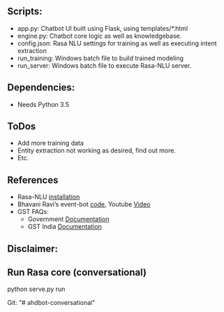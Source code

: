 ## Scripts:
* app.py: Chatbot UI built using Flask, using templates/*.html
* engine.py: Chatbot core logic as well as knowledgebase.
* config.json: Rasa NLU settings for training as well as executing intent extraction
* run_training: Windows batch file to build trained modeling
* run_server: Windows batch file to execute Rasa-NLU server.

## Dependencies:
* Needs Python 3.5

## ToDos
* Add more training data
* Entity extraction not working as desired, find out more.
* Etc.

## References
* Rasa-NLU [installation](https://github.com/RasaHQ/rasa_nlu)
* Bhavani Ravi’s event-bot [code](https://github.com/bhavaniravi/rasa-site-bot), Youtube [Video](https://www.youtube.com/watch?v=ojuq0vBIA-g)
* GST FAQs:
    * Government [Documentation](http://www.cbec.gov.in/resources//htdocs-cbec/deptt_offcr/faq-on-gst.pdf)
    * GST India [Documentation](http://www.gstindia.com/frequently-asked-questions-faqs-on-goods-and-services-tax-gst/)

## Disclaimer:

## Run Rasa core (conversational)
python serve.py run

Git:
"# ahdbot-conversational" 
